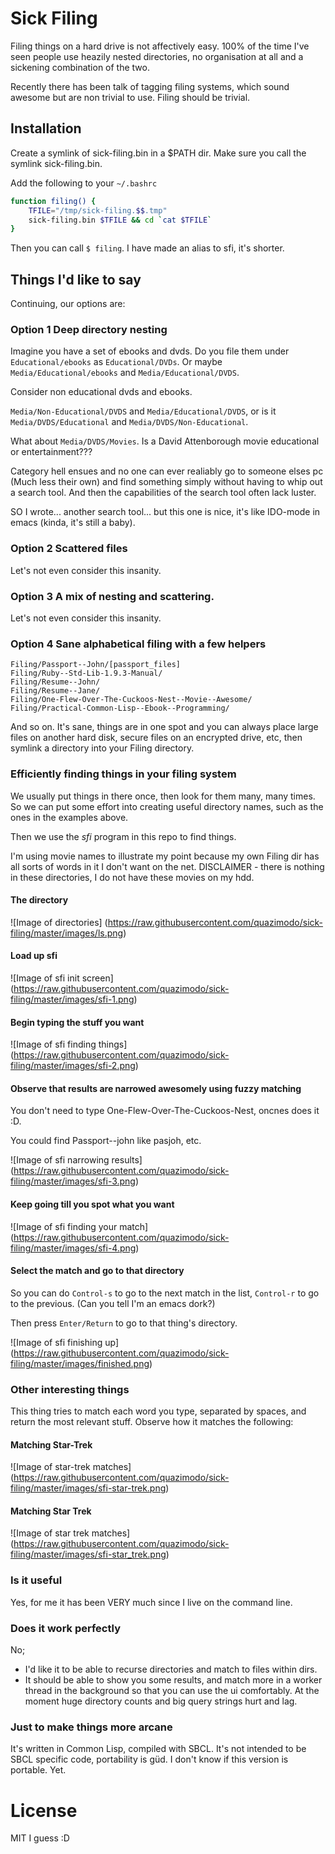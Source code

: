 # Sick Filing

Filing things on a hard drive is not affectively easy. 100% of the time I've seen people use heazily nested directories, no organisation at all and a sickening combination of the two.

Recently there has been talk of tagging filing systems, which sound awesome but are non trivial to use. Filing should be trivial.

## Installation

Create a symlink of sick-filing.bin in a $PATH dir. Make sure you call the symlink sick-filing.bin.

Add the following to your ```~/.bashrc```

```bash
function filing() {
    TFILE="/tmp/sick-filing.$$.tmp"
    sick-filing.bin $TFILE && cd `cat $TFILE`
}
```

Then you can call ```$ filing```. I have made an alias to sfi, it's shorter.


## Things I'd like to say

Continuing, our options are:

### Option 1 Deep directory nesting

Imagine you have a set of ebooks and dvds. Do you file them under ```Educational/ebooks``` as ```Educational/DVDs```. Or maybe ```Media/Educational/ebooks``` and ```Media/Educational/DVDS```.

Consider non educational dvds and ebooks.

```Media/Non-Educational/DVDS``` and ```Media/Educational/DVDS```, or is it ```Media/DVDS/Educational``` and ```Media/DVDS/Non-Educational```.

What about ```Media/DVDS/Movies```. Is a David Attenborough movie educational or entertainment???

Category hell ensues and no one can ever realiably go to someone elses pc (Much less their own) and find something simply without having to whip out a search tool. And then the capabilities of the search tool often lack luster.

SO I wrote... another search tool... but this one is nice, it's like IDO-mode in emacs (kinda, it's still a baby).


### Option 2 Scattered files

Let's not even consider this insanity.


### Option 3 A mix of nesting and scattering.

Let's not even consider this insanity.


### Option 4 Sane alphabetical filing with a few helpers

```
Filing/Passport--John/[passport_files]
Filing/Ruby--Std-Lib-1.9.3-Manual/
Filing/Resume--John/
Filing/Resume--Jane/
Filing/One-Flew-Over-The-Cuckoos-Nest--Movie--Awesome/
Filing/Practical-Common-Lisp--Ebook--Programming/
```

And so on. It's sane, things are in one spot and you can always place large files on another hard disk, secure files on an encrypted drive, etc, then symlink a directory into your Filing directory.


### Efficiently finding things in your filing system

We usually put things in there once, then look for them many, many times. So we can put some effort into creating useful directory names, such as the ones in the examples above.

Then we use the _sfi_ program in this repo to find things.

I'm using movie names to illustrate my point because my own Filing dir has all sorts of words in it I don't want on the net. DISCLAIMER - there is nothing in these directories, I do not have these movies on my hdd.


#### The directory
![Image of directories]
(https://raw.githubusercontent.com/quazimodo/sick-filing/master/images/ls.png)


#### Load up sfi
![Image of sfi init screen]
(https://raw.githubusercontent.com/quazimodo/sick-filing/master/images/sfi-1.png)


#### Begin typing the stuff you want
![Image of sfi finding things]
(https://raw.githubusercontent.com/quazimodo/sick-filing/master/images/sfi-2.png)


#### Observe that results are narrowed awesomely using fuzzy matching

You don't need to type One-Flew-Over-The-Cuckoos-Nest, oncnes  does it :D.

You could find Passport--john like pasjoh, etc.

![Image of sfi narrowing results]
(https://raw.githubusercontent.com/quazimodo/sick-filing/master/images/sfi-3.png)


#### Keep going till you spot what you want

![Image of sfi finding your match]
(https://raw.githubusercontent.com/quazimodo/sick-filing/master/images/sfi-4.png)


#### Select the match and go to that directory

So you can do ```Control-s``` to go to the next match in the list, ```Control-r``` to go to the previous. (Can you tell I'm an emacs dork?)

Then press ```Enter/Return``` to go to that thing's directory.

![Image of sfi finishing up]
(https://raw.githubusercontent.com/quazimodo/sick-filing/master/images/finished.png)


### Other interesting things

This thing tries to match each word you type, separated by spaces, and return the most relevant stuff. Observe how it matches the following:


#### Matching Star-Trek

![Image of star-trek matches]
(https://raw.githubusercontent.com/quazimodo/sick-filing/master/images/sfi-star-trek.png)


#### Matching Star Trek

![Image of star trek matches]
(https://raw.githubusercontent.com/quazimodo/sick-filing/master/images/sfi-star_trek.png)


### Is it useful

Yes, for me it has been VERY much since I live on the command line.

### Does it work perfectly

No;
- I'd like it to be able to recurse directories and match to files within dirs.
- It should be able to show you some results, and match more in a worker thread in the background so that you can use the ui comfortably. At the moment huge directory counts and big query strings hurt and lag.


### Just to make things more arcane

It's written in Common Lisp, compiled with SBCL. It's not intended to be SBCL specific code, portability is güd. I don't know if this version is portable. Yet.

# License

MIT I guess :D